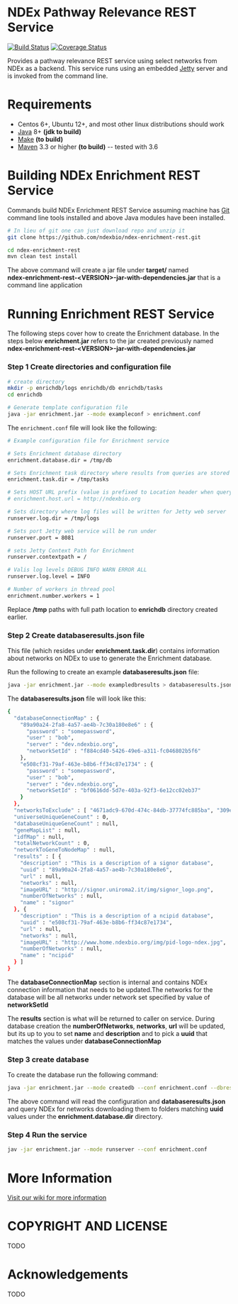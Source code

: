 
[jetty]: http://eclipse.org/jetty/
[maven]: http://maven.apache.org/
[java]: https://www.oracle.com/java/index.html
[git]: https://git-scm.com/

[make]: https://www.gnu.org/software/make

NDEx Pathway Relevance REST Service
=====================================

[![Build Status](https://travis-ci.org/cytoscape/ndex-enrichment-rest.svg?branch=master)](https://travis-ci.org/cytoscape/ndex-enrichment-rest) 
[![Coverage Status](https://coveralls.io/repos/github/cytoscape/ndex-enrichment-rest/badge.svg)](https://coveralls.io/github/cytoscape/ndex-enrichment-rest)

Provides a pathway relevance REST service using select networks from NDEx as a backend.
This service runs using an embedded [Jetty][jetty] server and is invoked
from the command line. 


Requirements
============

* Centos 6+, Ubuntu 12+, and most other linux distributions should work
* [Java][java] 8+ **(jdk to build)**
* [Make][make] **(to build)**
* [Maven][maven] 3.3 or higher **(to build)** -- tested with 3.6


Building NDEx Enrichment REST Service
=====================================

Commands build NDEx Enrichment REST Service assuming machine has [Git][git] command line tools 
installed and above Java modules have been installed.

```Bash
# In lieu of git one can just download repo and unzip it
git clone https://github.com/ndexbio/ndex-enrichment-rest.git

cd ndex-enrichment-rest
mvn clean test install
```

The above command will create a jar file under **target/** named  
**ndex-enrichment-rest-\<VERSION\>-jar-with-dependencies.jar** that
is a command line application


Running Enrichment REST Service
===============================

The following steps cover how to create the Enrichment database.
In the steps below **enrichment.jar** refers to the jar
created previously named **ndex-enrichment-rest-\<VERSION\>-jar-with-dependencies.jar**

### Step 1 Create directories and configuration file

```bash
# create directory
mkdir -p enrichdb/logs enrichdb/db enrichdb/tasks
cd enrichdb

# Generate template configuration file
java -jar enrichment.jar --mode exampleconf > enrichment.conf
```

The `enrichment.conf` file will look like the following:

```bash
# Example configuration file for Enrichment service

# Sets Enrichment database directory
enrichment.database.dir = /tmp/db

# Sets Enrichment task directory where results from queries are stored
enrichment.task.dir = /tmp/tasks

# Sets HOST URL prefix (value is prefixed to Location header when query is invoked. Can be commented out)
# enrichment.host.url = http://ndexbio.org

# Sets directory where log files will be written for Jetty web server
runserver.log.dir = /tmp/logs

# Sets port Jetty web service will be run under
runserver.port = 8081

# sets Jetty Context Path for Enrichment
runserver.contextpath = /

# Valis log levels DEBUG INFO WARN ERROR ALL
runserver.log.level = INFO

# Number of workers in thread pool
enrichment.number.workers = 1

```

Replace **/tmp** paths with full path location to **enrichdb** directory 
created earlier.

### Step 2 Create databaseresults.json file

This file (which resides under **enrichment.task.dir**) contains
information about networks on NDEx to use to generate the Enrichment
database.

Run the following to create an example **databaseresults.json** file:

```bash
java -jar enrichment.jar --mode exampledbresults > databaseresults.json

```

The **databaseresults.json** file will look like this:

```bash
{
  "databaseConnectionMap" : {
    "89a90a24-2fa8-4a57-ae4b-7c30a180e8e6" : {
      "password" : "somepassword",
      "user" : "bob",
      "server" : "dev.ndexbio.org",
      "networkSetId" : "f884cd40-5426-49e6-a311-fc046802b5f6"
    },
    "e508cf31-79af-463e-b8b6-ff34c87e1734" : {
      "password" : "somepassword",
      "user" : "bob",
      "server" : "dev.ndexbio.org",
      "networkSetId" : "bf0616dd-5d7e-403a-92f3-6e12cc02eb37"
    }
  },
  "networksToExclude" : [ "4671adc9-670d-474c-84db-37774fc885ba", "309e834a-3005-41f2-8d28-46f2594aaaa8" ],
  "universeUniqueGeneCount" : 0,
  "databaseUniqueGeneCount" : null,
  "geneMapList" : null,
  "idfMap" : null,
  "totalNetworkCount" : 0,
  "networkToGeneToNodeMap" : null,
  "results" : [ {
    "description" : "This is a description of a signor database",
    "uuid" : "89a90a24-2fa8-4a57-ae4b-7c30a180e8e6",
    "url" : null,
    "networks" : null,
    "imageURL" : "http://signor.uniroma2.it/img/signor_logo.png",
    "numberOfNetworks" : null,
    "name" : "signor"
  }, {
    "description" : "This is a description of a ncipid database",
    "uuid" : "e508cf31-79af-463e-b8b6-ff34c87e1734",
    "url" : null,
    "networks" : null,
    "imageURL" : "http://www.home.ndexbio.org/img/pid-logo-ndex.jpg",
    "numberOfNetworks" : null,
    "name" : "ncipid"
  } ]
}
```

The **databaseConnectionMap** section is internal and contains NDEx connection information
that needs to be updated.The networks for the database will be all networks
under network set specified by value of **networkSetId**

The **results** section is what will be returned to caller on service. During
database creation the **numberOfNetworks**, **networks**, **url** will be updated, but its
up to you to set **name** and **description** and to pick a **uuid** that matches
the values under **databaseConnectionMap**

 ### Step 3 create database

To create the database run the following command:
 
 ```bash
java -jar enrichment.jar --mode createdb --conf enrichment.conf --dbresults databaseresults.json
```

The above command will read the configuration and **databaseresults.json** 
and query NDEx for networks downloading them to folders matching **uuid**
values under the **enrichment.database.dir** directory.

### Step 4 Run the service

```bash
jav -jar enrichment.jar --mode runserver --conf enrichment.conf
```

More Information
=================

[Visit our wiki for more information](https://github.com/cytoscape/ndex-enrichment-rest/wiki)

COPYRIGHT AND LICENSE
=====================

TODO

Acknowledgements
================

TODO
